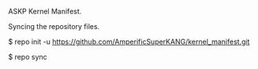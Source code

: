 ASKP Kernel Manifest.

Syncing the repository files.

$ repo init -u https://github.com/AmperificSuperKANG/kernel_manifest.git

$ repo sync
